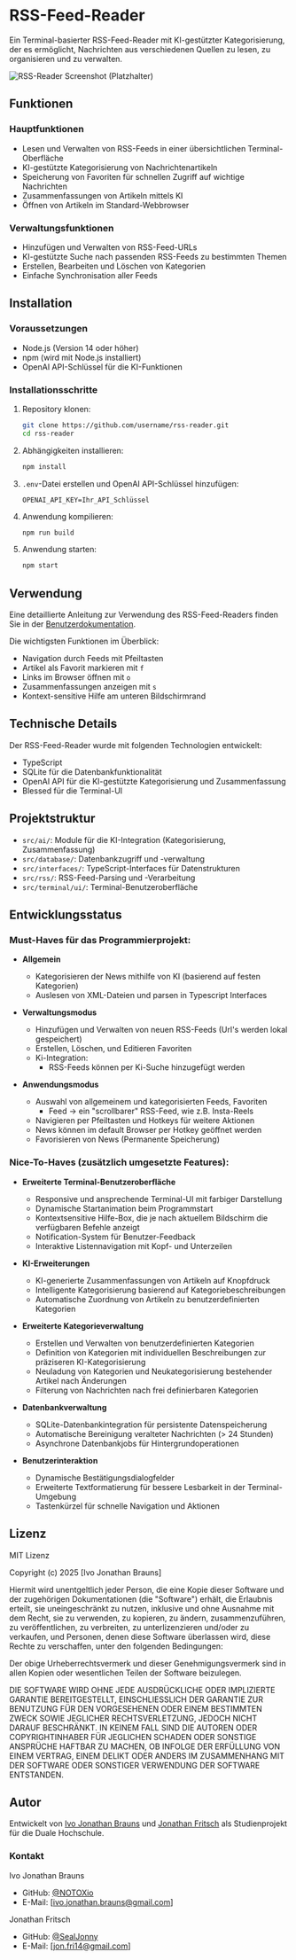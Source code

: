 # RSS-Feed-Reader

Ein Terminal-basierter RSS-Feed-Reader mit KI-gestützter Kategorisierung, der es ermöglicht, Nachrichten aus verschiedenen Quellen zu lesen, zu organisieren und zu verwalten.

![RSS-Reader Screenshot (Platzhalter)](#)

## Funktionen

### Hauptfunktionen
- Lesen und Verwalten von RSS-Feeds in einer übersichtlichen Terminal-Oberfläche
- KI-gestützte Kategorisierung von Nachrichtenartikeln
- Speicherung von Favoriten für schnellen Zugriff auf wichtige Nachrichten
- Zusammenfassungen von Artikeln mittels KI
- Öffnen von Artikeln im Standard-Webbrowser

### Verwaltungsfunktionen
- Hinzufügen und Verwalten von RSS-Feed-URLs
- KI-gestützte Suche nach passenden RSS-Feeds zu bestimmten Themen
- Erstellen, Bearbeiten und Löschen von Kategorien
- Einfache Synchronisation aller Feeds

## Installation

### Voraussetzungen
- Node.js (Version 14 oder höher)
- npm (wird mit Node.js installiert)
- OpenAI API-Schlüssel für die KI-Funktionen

### Installationsschritte

1. Repository klonen:
   ```bash
   git clone https://github.com/username/rss-reader.git
   cd rss-reader
   ```

2. Abhängigkeiten installieren:
   ```bash
   npm install
   ```

3. `.env`-Datei erstellen und OpenAI API-Schlüssel hinzufügen:
   ```
   OPENAI_API_KEY=Ihr_API_Schlüssel
   ```

4. Anwendung kompilieren:
   ```bash
   npm run build
   ```

5. Anwendung starten:
   ```bash
   npm start
   ```

## Verwendung

Eine detaillierte Anleitung zur Verwendung des RSS-Feed-Readers finden Sie in der [Benutzerdokumentation](usage.md).

Die wichtigsten Funktionen im Überblick:
- Navigation durch Feeds mit Pfeiltasten
- Artikel als Favorit markieren mit `f`
- Links im Browser öffnen mit `o`
- Zusammenfassungen anzeigen mit `s`
- Kontext-sensitive Hilfe am unteren Bildschirmrand

## Technische Details

Der RSS-Feed-Reader wurde mit folgenden Technologien entwickelt:
- TypeScript
- SQLite für die Datenbankfunktionalität
- OpenAI API für die KI-gestützte Kategorisierung und Zusammenfassung
- Blessed für die Terminal-UI

## Projektstruktur

- `src/ai/`: Module für die KI-Integration (Kategorisierung, Zusammenfassung)
- `src/database/`: Datenbankzugriff und -verwaltung
- `src/interfaces/`: TypeScript-Interfaces für Datenstrukturen
- `src/rss/`: RSS-Feed-Parsing und -Verarbeitung
- `src/terminal/ui/`: Terminal-Benutzeroberfläche

## Entwicklungsstatus

### Must-Haves für das Programmierprojekt:
- **Allgemein**
  - Kategorisieren der News mithilfe von KI (basierend auf festen Kategorien)
  - Auslesen von XML-Dateien und parsen in Typescript Interfaces

- **Verwaltungsmodus**
  - Hinzufügen und Verwalten von neuen RSS-Feeds (Url's werden lokal gespeichert)
  - Erstellen, Löschen, und Editieren Favoriten
  - Ki-Integration:
    - RSS-Feeds können per Ki-Suche hinzugefügt werden

- **Anwendungsmodus**
  - Auswahl von allgemeinem und kategorisierten Feeds, Favoriten
    - Feed -> ein "scrollbarer" RSS-Feed, wie z.B. Insta-Reels
  - Navigieren per Pfeiltasten und Hotkeys für weitere Aktionen
  - News können im default Browser per Hotkey geöffnet werden
  - Favorisieren von News (Permanente Speicherung)

### Nice-To-Haves (zusätzlich umgesetzte Features):

- **Erweiterte Terminal-Benutzeroberfläche**
  - Responsive und ansprechende Terminal-UI mit farbiger Darstellung
  - Dynamische Startanimation beim Programmstart
  - Kontextsensitive Hilfe-Box, die je nach aktuellem Bildschirm die verfügbaren Befehle anzeigt
  - Notification-System für Benutzer-Feedback
  - Interaktive Listennavigation mit Kopf- und Unterzeilen

- **KI-Erweiterungen**
  - KI-generierte Zusammenfassungen von Artikeln auf Knopfdruck
  - Intelligente Kategorisierung basierend auf Kategoriebeschreibungen
  - Automatische Zuordnung von Artikeln zu benutzerdefinierten Kategorien

- **Erweiterte Kategorieverwaltung**
  - Erstellen und Verwalten von benutzerdefinierten Kategorien
  - Definition von Kategorien mit individuellen Beschreibungen zur präziseren KI-Kategorisierung
  - Neuladung von Kategorien und Neukategorisierung bestehender Artikel nach Änderungen
  - Filterung von Nachrichten nach frei definierbaren Kategorien

- **Datenbankverwaltung**
  - SQLite-Datenbankintegration für persistente Datenspeicherung
  - Automatische Bereinigung veralteter Nachrichten (> 24 Stunden)
  - Asynchrone Datenbankjobs für Hintergrundoperationen

- **Benutzerinteraktion**
  - Dynamische Bestätigungsdialogfelder
  - Erweiterte Textformatierung für bessere Lesbarkeit in der Terminal-Umgebung
  - Tastenkürzel für schnelle Navigation und Aktionen

## Lizenz

MIT Lizenz

Copyright (c) 2025 [Ivo Jonathan Brauns]

Hiermit wird unentgeltlich jeder Person, die eine Kopie dieser Software und der zugehörigen Dokumentationen (die "Software") erhält, die Erlaubnis erteilt, sie uneingeschränkt zu nutzen, inklusive und ohne Ausnahme mit dem Recht, sie zu verwenden, zu kopieren, zu ändern, zusammenzuführen, zu veröffentlichen, zu verbreiten, zu unterlizenzieren und/oder zu verkaufen, und Personen, denen diese Software überlassen wird, diese Rechte zu verschaffen, unter den folgenden Bedingungen:

Der obige Urheberrechtsvermerk und dieser Genehmigungsvermerk sind in allen Kopien oder wesentlichen Teilen der Software beizulegen.

DIE SOFTWARE WIRD OHNE JEDE AUSDRÜCKLICHE ODER IMPLIZIERTE GARANTIE BEREITGESTELLT, EINSCHLIESSLICH DER GARANTIE ZUR BENUTZUNG FÜR DEN VORGESEHENEN ODER EINEM BESTIMMTEN ZWECK SOWIE JEGLICHER RECHTSVERLETZUNG, JEDOCH NICHT DARAUF BESCHRÄNKT. IN KEINEM FALL SIND DIE AUTOREN ODER COPYRIGHTINHABER FÜR JEGLICHEN SCHADEN ODER SONSTIGE ANSPRÜCHE HAFTBAR ZU MACHEN, OB INFOLGE DER ERFÜLLUNG VON EINEM VERTRAG, EINEM DELIKT ODER ANDERS IM ZUSAMMENHANG MIT DER SOFTWARE ODER SONSTIGER VERWENDUNG DER SOFTWARE ENTSTANDEN.

## Autor

Entwickelt von [Ivo Jonathan Brauns](https://github.com/NOTOXio) und [Jonathan Fritsch](https://github.com/SealJonny) als Studienprojekt für die Duale Hochschule.

### Kontakt
Ivo Jonathan Brauns
- GitHub: [@NOTOXio](https://github.com/NOTOXio)
- E-Mail: [ivo.jonathan.brauns@gmail.com]

Jonathan Fritsch
- GitHub: [@SealJonny](https://github.com/SealJonny)
- E-Mail: [jon.fri14@gmail.com]
